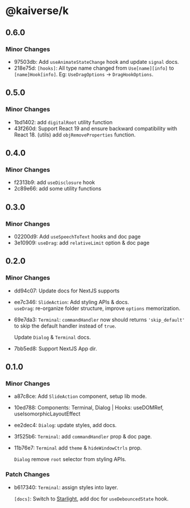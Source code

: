 # @kaiverse/k

## 0.6.0

### Minor Changes

- 97503db: Add `useAnimateStateChange` hook and update `signal` docs.
- 218e75d: `[hooks]`: All type name changed from `Use[name][info]` to `[name]Hook[info]`. Eg: `UseDragOptions` → `DragHookOptions`.

## 0.5.0

### Minor Changes

- 1bd1402: add `digitalRoot` utility function
- 43f260d: Support React 19 and ensure backward compatibility with React 18. (utils) add `objRemoveProperties` function.

## 0.4.0

### Minor Changes

- f2313b9: add `useDisclosure` hook
- 2c89e66: add some utility functions

## 0.3.0

### Minor Changes

- 02200d9: Add `useSpeechToText` hooks and doc page
- 3e10909: `useDrag`: add `relativeLimit` option & doc page

## 0.2.0

### Minor Changes

- dd94c07: Update docs for NextJS supports
- ee7c346: `SlideAction`: Add styling APIs & docs.<br/>`useDrag`: re-organize folder structure, improve `options` memorization.
- 69e7da3: `Terminal`: `commandHandler` now should returns `'skip_default'` to skip the default handler instead of `true`.

  Update `Dialog` & `Terminal` docs.

- 7bb5ed8: Support NextJS App dir.

## 0.1.0

### Minor Changes

- a87c8ce: Add `SlideAction` component, setup lib mode.
- 10ed788: Components: Terminal, Dialog | Hooks: useDOMRef, useIsomorphicLayoutEffect
- ee2dec4: `Dialog`: update styles, add docs.
- 3f525b6: `Terminal`: add `commandHandler` prop & doc page.
- 11b76e7: `Terminal` add `theme` & `hideWindowCtrls` prop.

  `Dialog` remove `root` selector from styling APIs.

### Patch Changes

- b617340: `Terminal`: assign styles into layer.

  `[docs]`: Switch to [Starlight](https://starlight.astro.build), add doc for `useDebouncedState` hook.

